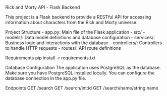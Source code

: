 Rick and Morty API - Flask Backend

This project is a Flask backend to provide a RESTful API for accessing information about characters from the Rick and Morty universe.

Project Structure
    - app.py: Main file of the Flask application
    - src/
    - models/: Data model definitions and database configuration
    - services/: Business logic and interactions with the database
    - controllers/: Controllers to handle HTTP requests
    - routes/: API route definitions


Requirements
    pip install -r requirements.txt 

Database Configuration
    The application uses PostgreSQL as the database. Make sure you have PostgreSQL installed locally. You can configure the database connection in the app.py file.

Endpoints
    GET /search
    GET /search/int:id
    GET /search/name/string:name
